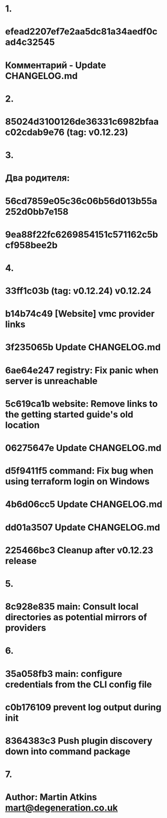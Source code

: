 # 1.
# efead2207ef7e2aa5dc81a34aedf0cad4c32545
# Комментарий - Update CHANGELOG.md

# 2.
# 85024d3100126de36331c6982bfaac02cdab9e76 (tag: v0.12.23)

# 3.
# Два родителя:
#  56cd7859e05c36c06b56d013b55a252d0bb7e158
#  9ea88f22fc6269854151c571162c5bcf958bee2b

# 4.
# 33ff1c03b (tag: v0.12.24) v0.12.24
# b14b74c49 [Website] vmc provider links
# 3f235065b Update CHANGELOG.md
# 6ae64e247 registry: Fix panic when server is unreachable
# 5c619ca1b website: Remove links to the getting started guide's old location
# 06275647e Update CHANGELOG.md
# d5f9411f5 command: Fix bug when using terraform login on Windows
# 4b6d06cc5 Update CHANGELOG.md
# dd01a3507 Update CHANGELOG.md
# 225466bc3 Cleanup after v0.12.23 release

# 5.
# 8c928e835 main: Consult local directories as potential mirrors of providers

# 6.
# 35a058fb3 main: configure credentials from the CLI config file
# c0b176109 prevent log output during init
# 8364383c3 Push plugin discovery down into command package

# 7.
# Author: Martin Atkins <mart@degeneration.co.uk>
